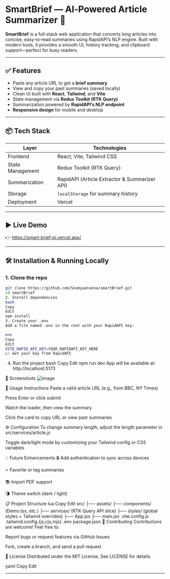 
# SmartBrief — AI‑Powered Article Summarizer 🚀

**SmartBrief** is a full‑stack web application that converts long articles into concise, easy‑to‑read summaries using RapidAPI’s NLP engine. Built with modern tools, it provides a smooth UI, history tracking, and clipboard support—perfect for busy readers.

---

## ✅ Features

- Paste any article URL to get a **brief summary**
- View and copy your past summaries (saved locally)
- Clean UI built with **React**, **Tailwind**, and **Vite**
- State management via **Redux Toolkit (RTK Query)**
- Summarization powered by **RapidAPI’s NLP endpoint**
- **Responsive design** for mobile and desktop

---

## 📦 Tech Stack

| Layer            | Technologies                                  |
|------------------|-----------------------------------------------|
| Frontend         | React, Vite, Tailwind CSS                     |
| State Management | Redux Toolkit (RTK Query)                     |
| Summarization    | RapidAPI (Article Extractor & Summarizer API) |
| Storage          | `localStorage` for summary history            |
| Deployment       | Vercel                                        |

---

## ▶️ Live Demo

👉 https://smart-brief-pi.vercel.app/

---

## 🛠️ Installation & Running Locally

### 1. Clone the repo  
```bash
git clone https://github.com/Soumyaatanna/smartBrief.git
cd smartBrief
2. Install dependencies
bash
Copy
Edit
npm install
3. Create your .env
Add a file named .env in the root with your RapidAPI key:

env
Copy
Edit
VITE_RAPID_API_KEY=YOUR_RAPIDAPI_KEY_HERE
👉 Get your key from RapidAPI
```
4. Run the project
bash
Copy
Edit
npm run dev
App will be available at: http://localhost:5173

🎨 Screenshots
![image](https://github.com/user-attachments/assets/94e2e057-0875-4604-9501-7ca1e6d29f58)

💼 Usage Instructions
Paste a valid article URL (e.g., from BBC, NY Times)

Press Enter or click submit

Watch the loader, then view the summary

Click the card to copy URL or view past summaries

⚙️ Configuration
To change summary length, adjust the length parameter in src/services/article.js

Toggle dark/light mode by customizing your Tailwind config or CSS variables

💡 Future Enhancements
🔒 Add authentication to sync across devices

⭐️ Favorite or tag summaries

📚 Import PDF support

🌗 Theme switch (dark / light)

📋 Project Structure
lua
Copy
Edit
src/
├── assets/
├── components/      (Demo.tsx, etc.)
├── services/        (RTK Query API slice)
├── styles/          (global styles + Tailwind overrides)
├── App.jsx
├── main.jsx
.vite.config.js
.tailwind.config.{js,cjs,mjs}
.env
package.json
🤝 Contributing
Contributions are welcome! Feel free to:

Report bugs or request features via GitHub Issues

Fork, create a branch, and send a pull request

📝 License
Distributed under the MIT License. See LICENSE for details.

yaml
Copy
Edit

---
